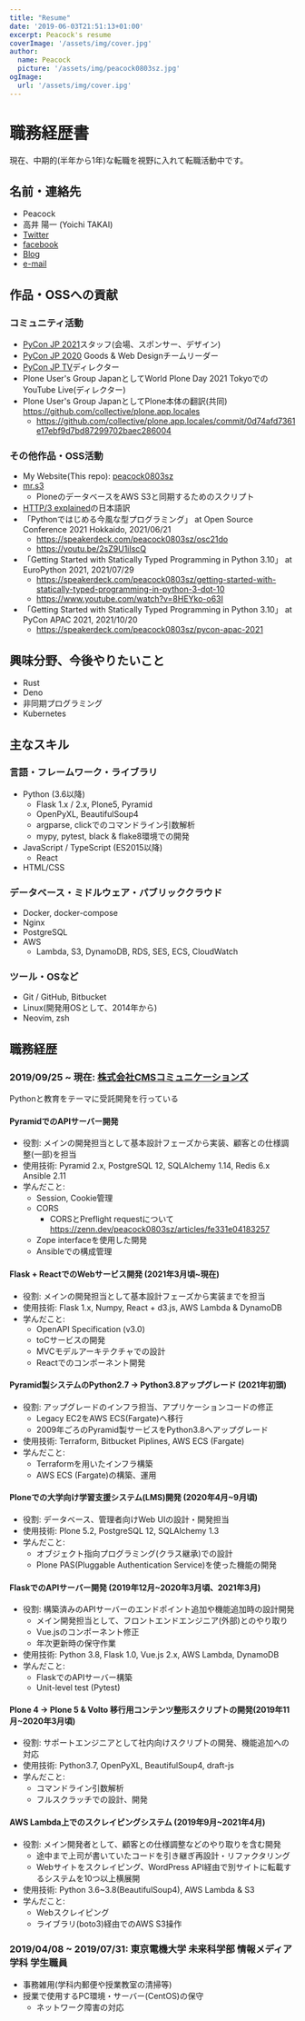 ```yaml
---
title: "Resume"
date: '2019-06-03T21:51:13+01:00'
excerpt: Peacock's resume
coverImage: '/assets/img/cover.jpg'
author:
  name: Peacock
  picture: '/assets/img/peacock0803sz.jpg'
ogImage:
  url: '/assets/img/cover.ipg'
---
```


# 職務経歴書

現在、中期的(半年から1年)な転職を視野に入れて転職活動中です。

## 名前・連絡先

- Peacock
- 高井 陽一 (Yoichi TAKAI)
- [Twitter](https://twitter.com/peacock0803sz)
- [facebook](https://www.facebook.com/peacock0803sz)
- [Blog](https://peacock0803sz.hatenablog.jp)
- [e-mail](mailto:contact@peacock0803sz.com)

## 作品・OSSへの貢献

### コミュニティ活動

- [PyCon JP 2021](https://2021.pycon.jp)スタッフ(会場、スポンサー、デザイン)
- [PyCon JP 2020](https://pycon.jp/2020) Goods & Web Designチームリーダー
- [PyCon JP TV](https://tv.pycon.jp)ディレクター
- Plone User's Group JapanとしてWorld Plone Day 2021 TokyoでのYouTube Live(ディレクター)
- Plone User's Group JapanとしてPlone本体の翻訳(共同) <https://github.com/collective/plone.app.locales>
    - <https://github.com/collective/plone.app.locales/commit/0d74afd7361e17ebf9d7bd87299702baec286004>

### その他作品・OSS活動

- My Website(This repo): [peacock0803sz](https://github.com/peacock0803sz/peacock0803sz)
- [mr.s3](https://github.com/peacock0803sz/mr.s3)
    - PloneのデータベースをAWS S3と同期するためのスクリプト
- [HTTP/3 explained](https://daniel.haxx.se/http3-explained/)の日本語訳
- 「Pythonではじめる今風な型プログラミング」 at Open Source Conference 2021 Hokkaido, 2021/06/21
    - <https://speakerdeck.com/peacock0803sz/osc21do>
    - <https://youtu.be/2sZ9U1iIscQ>
- 「Getting Started with Statically Typed Programming in Python 3.10」 at EuroPython 2021, 2021/07/29
    - <https://speakerdeck.com/peacock0803sz/getting-started-with-statically-typed-programming-in-python-3-dot-10>
    - <https://www.youtube.com/watch?v=8HEYko-o63I>
- 「Getting Started with Statically Typed Programming in Python 3.10」 at PyCon APAC 2021, 2021/10/20
    - <https://speakerdeck.com/peacock0803sz/pycon-apac-2021>

## 興味分野、今後やりたいこと

- Rust
- Deno
- 非同期プログラミング
- Kubernetes

## 主なスキル

### 言語・フレームワーク・ライブラリ

- Python (3.6以降)
    - Flask 1.x / 2.x, Plone5, Pyramid
    - OpenPyXL, BeautifulSoup4
    - argparse, clickでのコマンドライン引数解析
    - mypy, pytest, black & flake8環境での開発
- JavaScript / TypeScript (ES2015以降)
    - React
- HTML/CSS

### データベース・ミドルウェア・パブリッククラウド

- Docker, docker-compose
- Nginx
- PostgreSQL
- AWS
    - Lambda, S3, DynamoDB, RDS, SES, ECS, CloudWatch

### ツール・OSなど

- Git / GitHub, Bitbucket
- Linux(開発用OSとして、2014年から)
- Neovim, zsh

## 職務経歴

### 2019/09/25 ~ 現在: [株式会社CMSコミュニケーションズ](https://cmscom.jp)

Pythonと教育をテーマに受託開発を行っている

#### PyramidでのAPIサーバー開発

- 役割: メインの開発担当として基本設計フェーズから実装、顧客との仕様調整(一部)を担当
- 使用技術: Pyramid 2.x, PostgreSQL 12, SQLAlchemy 1.14, Redis 6.x Ansible 2.11
- 学んだこと:
    - Session, Cookie管理
    - CORS
        - CORSとPreflight requestについて <https://zenn.dev/peacock0803sz/articles/fe331e04183257>
    - Zope interfaceを使用した開発
    - Ansibleでの構成管理

#### Flask + ReactでのWebサービス開発 (2021年3月頃~現在)

- 役割: メインの開発担当として基本設計フェーズから実装までを担当
- 使用技術: Flask 1.x, Numpy, React + d3.js, AWS Lambda & DynamoDB
- 学んだこと:
    - OpenAPI Specification (v3.0)
    - toCサービスの開発
    - MVCモデルアーキテクチャでの設計
    - Reactでのコンポーネント開発

#### Pyramid製システムのPython2.7 -> Python3.8アップグレード (2021年初頭)

- 役割: アップグレードのインフラ担当、アプリケーションコードの修正
    - Legacy EC2をAWS ECS(Fargate)へ移行
    - 2009年ごろのPyramid製サービスをPython3.8へアップグレード
- 使用技術: Terraform, Bitbucket Piplines, AWS ECS (Fargate)
- 学んだこと:
    - Terraformを用いたインフラ構築
    - AWS ECS (Fargate)の構築、運用

#### Ploneでの大学向け学習支援システム(LMS)開発 (2020年4月~9月頃)

- 役割: データベース、管理者向けWeb UIの設計・開発担当
- 使用技術: Plone 5.2, PostgreSQL 12, SQLAlchemy 1.3
- 学んだこと:
    - オブジェクト指向プログラミング(クラス継承)での設計
    - Plone PAS(Pluggable Authentication Service)を使った機能の開発

#### FlaskでのAPIサーバー開発 (2019年12月~2020年3月頃、2021年3月)

- 役割: 構築済みのAPIサーバーのエンドポイント追加や機能追加時の設計開発
    - メイン開発担当として、フロントエンドエンジニア(外部)とのやり取り
    - Vue.jsのコンポーネント修正
    - 年次更新時の保守作業
- 使用技術: Python 3.8, Flask 1.0, Vue.js 2.x, AWS Lambda, DynamoDB
- 学んだこと:
    - FlaskでのAPIサーバー構築
    - Unit-level test (Pytest)

#### Plone 4 -> Plone 5 & Volto 移行用コンテンツ整形スクリプトの開発(2019年11月~2020年3月頃)

- 役割: サポートエンジニアとして社内向けスクリプトの開発、機能追加への対応
- 使用技術: Python3.7, OpenPyXL, BeautifulSoup4, draft-js
- 学んだこと:
    - コマンドライン引数解析
    - フルスクラッチでの設計、開発

#### AWS Lambda上でのスクレイピングシステム (2019年9月~2021年4月)

- 役割: メイン開発者として、顧客との仕様調整などのやり取りを含む開発
    - 途中まで上司が書いていたコードを引き継ぎ再設計・リファクタリング
    - Webサイトをスクレイピング、WordPress API経由で別サイトに転載するシステムを10つ以上横展開
- 使用技術: Python 3.6~3.8(BeautifulSoup4), AWS Lambda & S3
- 学んだこと:
    - Webスクレイピング
    - ライブラリ(boto3)経由でのAWS S3操作

### 2019/04/08 ~ 2019/07/31: 東京電機大学 未来科学部 情報メディア学科 学生職員

- 事務雑用(学科内郵便や授業教室の清掃等)
- 授業で使用するPC環境・サーバー(CentOS)の保守
    - ネットワーク障害の対応

